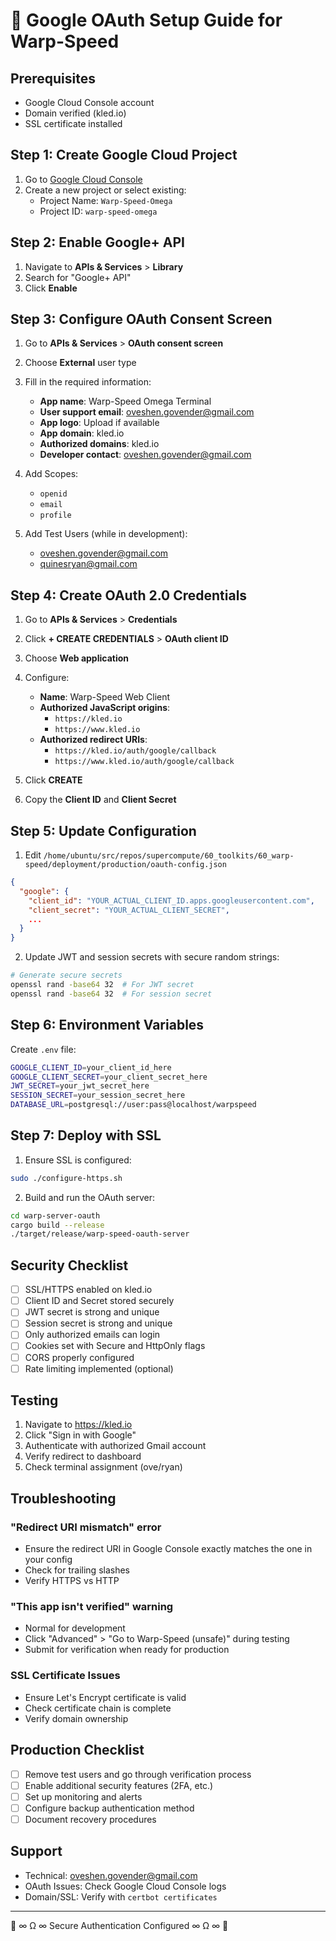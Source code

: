 # 🔐 Google OAuth Setup Guide for Warp-Speed

## Prerequisites
- Google Cloud Console account
- Domain verified (kled.io)
- SSL certificate installed

## Step 1: Create Google Cloud Project

1. Go to [Google Cloud Console](https://console.cloud.google.com)
2. Create a new project or select existing:
   - Project Name: `Warp-Speed-Omega`
   - Project ID: `warp-speed-omega`

## Step 2: Enable Google+ API

1. Navigate to **APIs & Services** > **Library**
2. Search for "Google+ API"
3. Click **Enable**

## Step 3: Configure OAuth Consent Screen

1. Go to **APIs & Services** > **OAuth consent screen**
2. Choose **External** user type
3. Fill in the required information:
   - **App name**: Warp-Speed Omega Terminal
   - **User support email**: oveshen.govender@gmail.com
   - **App logo**: Upload if available
   - **App domain**: kled.io
   - **Authorized domains**: kled.io
   - **Developer contact**: oveshen.govender@gmail.com

4. Add Scopes:
   - `openid`
   - `email`
   - `profile`

5. Add Test Users (while in development):
   - oveshen.govender@gmail.com
   - quinesryan@gmail.com

## Step 4: Create OAuth 2.0 Credentials

1. Go to **APIs & Services** > **Credentials**
2. Click **+ CREATE CREDENTIALS** > **OAuth client ID**
3. Choose **Web application**
4. Configure:
   - **Name**: Warp-Speed Web Client
   - **Authorized JavaScript origins**:
     - `https://kled.io`
     - `https://www.kled.io`
   - **Authorized redirect URIs**:
     - `https://kled.io/auth/google/callback`
     - `https://www.kled.io/auth/google/callback`

5. Click **CREATE**
6. Copy the **Client ID** and **Client Secret**

## Step 5: Update Configuration

1. Edit `/home/ubuntu/src/repos/supercompute/60_toolkits/60_warp-speed/deployment/production/oauth-config.json`

```json
{
  "google": {
    "client_id": "YOUR_ACTUAL_CLIENT_ID.apps.googleusercontent.com",
    "client_secret": "YOUR_ACTUAL_CLIENT_SECRET",
    ...
  }
}
```

2. Update JWT and session secrets with secure random strings:

```bash
# Generate secure secrets
openssl rand -base64 32  # For JWT secret
openssl rand -base64 32  # For session secret
```

## Step 6: Environment Variables

Create `.env` file:

```bash
GOOGLE_CLIENT_ID=your_client_id_here
GOOGLE_CLIENT_SECRET=your_client_secret_here
JWT_SECRET=your_jwt_secret_here
SESSION_SECRET=your_session_secret_here
DATABASE_URL=postgresql://user:pass@localhost/warpspeed
```

## Step 7: Deploy with SSL

1. Ensure SSL is configured:
```bash
sudo ./configure-https.sh
```

2. Build and run the OAuth server:
```bash
cd warp-server-oauth
cargo build --release
./target/release/warp-speed-oauth-server
```

## Security Checklist

- [ ] SSL/HTTPS enabled on kled.io
- [ ] Client ID and Secret stored securely
- [ ] JWT secret is strong and unique
- [ ] Session secret is strong and unique
- [ ] Only authorized emails can login
- [ ] Cookies set with Secure and HttpOnly flags
- [ ] CORS properly configured
- [ ] Rate limiting implemented (optional)

## Testing

1. Navigate to https://kled.io
2. Click "Sign in with Google"
3. Authenticate with authorized Gmail account
4. Verify redirect to dashboard
5. Check terminal assignment (ove/ryan)

## Troubleshooting

### "Redirect URI mismatch" error
- Ensure the redirect URI in Google Console exactly matches the one in your config
- Check for trailing slashes
- Verify HTTPS vs HTTP

### "This app isn't verified" warning
- Normal for development
- Click "Advanced" > "Go to Warp-Speed (unsafe)" during testing
- Submit for verification when ready for production

### SSL Certificate Issues
- Ensure Let's Encrypt certificate is valid
- Check certificate chain is complete
- Verify domain ownership

## Production Checklist

- [ ] Remove test users and go through verification process
- [ ] Enable additional security features (2FA, etc.)
- [ ] Set up monitoring and alerts
- [ ] Configure backup authentication method
- [ ] Document recovery procedures

## Support

- Technical: oveshen.govender@gmail.com
- OAuth Issues: Check Google Cloud Console logs
- Domain/SSL: Verify with `certbot certificates`

---

🌌 ∞ Ω ∞ Secure Authentication Configured ∞ Ω ∞ 🌌
